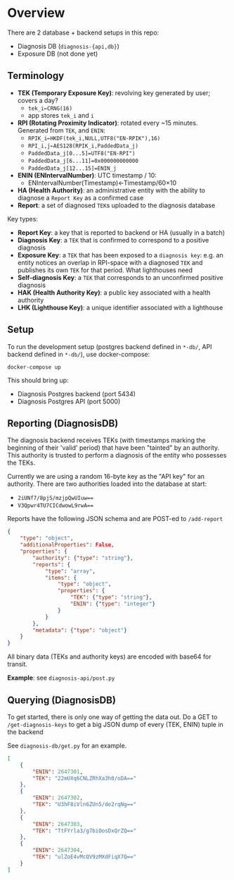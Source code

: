 # Overview

There are 2 database + backend setups in this repo:
- Diagnosis DB (`diagnosis-{api,db}`)
- Exposure DB (not done yet)

## Terminology

- **TEK (Temporary Exposure Key)**: revolving key generated by user; covers a day?
    - `tek_i←CRNG(16)`
    - app stores `tek_i` and `i`
- **RPI (Rotating Proximity Indicator)**: rotated every ~15 minutes. Generated from `TEK`, and `ENIN`:
    - `RPIK_i←HKDF(tek_i,NULL,UTF8("EN-RPIK"),16)`
    - `RPI_i,j←AES128(RPIK_i,PaddedData_j)`
    - `PaddedData_j[0...5]=UTF8("EN-RPI")`
    - `PaddedData_j[6...11]=0x000000000000`
    - `PaddedData_j[12...15]=ENIN_j`
- **ENIN (ENIntervalNumber)**: UTC timestamp / 10:
    - ENIntervalNumber(Timestamp)←Timestamp/60×10
- **HA (Health Authority)**: an administrative entity with the ability to diagnose a `Report Key` as a confirmed case
- **Report**: a set of diagnosed `TEK`s uploaded to the diagnosis database

Key types:
- **Report Key**: a key that is reported to backend or HA (usually in a batch)
- **Diagnosis Key**: a `TEK` that is confirmed to correspond to a positive diagnosis
- **Exposure Key**: a `TEK` that has been exposed to a `diagnosis key`: e.g. an entity notices an overlap in RPI-space with a diagnosed `TEK` and publishes its own `TEK` for that period. What lighthouses need
- **Self-diagnosis Key**: a `TEK` that corresponds to an unconfirmed positive diagnosis
- **HAK (Health Authority Key)**: a public key associated with a health authority
- **LHK (Lighthouse Key)**: a unique identifier associated with a lighthouse


## Setup

To run the development setup (postgres backend defined in `*-db/`, API backend defined in `*-db/`), use docker-compose:

```
docker-compose up
```

This should bring up:
- Diagnosis Postgres backend (port 5434)
- Diagnosis Postgres API (port 5000)


## Reporting (DiagnosisDB)

The diagnosis backend receives TEKs (with timestamps marking the beginning of their 'valid' period) that have been "tainted" by an authority. This authority is trusted to perform a diagnosis of the entity who possesses the TEKs.

Currently we are using a random 16-byte key as the "API key" for an authority. There are two authorities loaded into the database at start:
- `2iUNf7/8pjS/mzjpQwUIuw==`
- `V3Qpwr4TU7CICdwowL9rwA==`

Reports have the following JSON schema and are POST-ed to `/add-report`

```json
{
    "type": "object",
    "additionalProperties": False,
    "properties": {
        "authority": {"type": "string"},
        "reports": {
            "type": "array",
            "items": {
                "type": "object",
                "properties": {
                    "TEK": {"type": "string"},
                    "ENIN": {"type": "integer"}
                }
            }
        },
        "metadata": {"type": "object"}
    }
}
```

All binary data (TEKs and authority keys) are encoded with base64 for transit.

**Example**: see `diagnosis-api/post.py`

## Querying (DiagnosisDB)

To get started, there is only one way of getting the data out. Do a GET to `/get-diagnosis-keys` to get a big JSON dump of every (TEK, ENIN) tuple in the backend

See `diagnosis-db/get.py` for an example.

```json
[
    {
        "ENIN": 2647301,
        "TEK": "22mUXq6CNLZRhXa3h0/oDA=="
    },
    {
        "ENIN": 2647302,
        "TEK": "U3hF8iVln6ZUn5/de2rqNg=="
    },
    {
        "ENIN": 2647303,
        "TEK": "TtFYrla3/g7biOosDxQrZQ=="
    },
    {
        "ENIN": 2647304,
        "TEK": "ulZoE4vMcQV9zMXdFiqX7Q=="
    }
]
```
